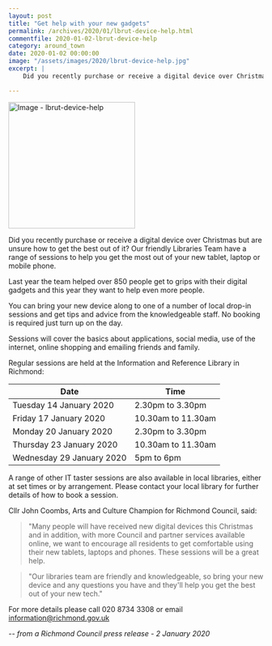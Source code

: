```yaml
---
layout: post
title: "Get help with your new gadgets"
permalink: /archives/2020/01/lbrut-device-help.html
commentfile: 2020-01-02-lbrut-device-help
category: around_town
date: 2020-01-02 00:00:00
image: "/assets/images/2020/lbrut-device-help.jpg"
excerpt: |
    Did you recently purchase or receive a digital device over Christmas but are unsure how to get the best out of it? Our friendly Libraries Team have a range of sessions to help you get the most out of your new tablet, laptop or mobile phone.

---
```

<a href="/assets/images/2020/lbrut-device-help.jpg" title="Click for a larger image"><img src="/assets/images/2020/lbrut-device-help-thumb.jpg" width="250"
alt="Image - lbrut-device-help"  class="photo right"/></a>

Did you recently purchase or receive a digital device over Christmas but are unsure how to get the best out of it? Our friendly Libraries Team have a range of sessions to help you get the most out of your new tablet, laptop or mobile phone.

Last year the team helped over 850 people get to grips with their digital gadgets and this year they want to help even more people.

You can bring your new device along to one of a number of local drop-in sessions and get tips and advice from the knowledgeable staff. No booking is required just turn up on the day.

Sessions will cover the basics about applications, social media, use of the internet, online shopping and emailing friends and family.

Regular sessions are held at the Information and Reference Library in Richmond:

|Date|Time|
|----|----|
|Tuesday 14 January 2020|2.30pm to 3.30pm|
|Friday 17 January 2020|10.30am to 11.30am|
|Monday 20 January 2020|2.30pm to 3.30pm|
|Thursday 23 January 2020|10.30am to 11.30am|
|Wednesday 29 January 2020|5pm to 6pm|

A range of other IT taster sessions are also available in local libraries, either at set times or by arrangement. Please contact your local library for further details of how to book a session.

Cllr John Coombs, Arts and Culture Champion for Richmond Council, said:

> "Many people will have received new digital devices this Christmas and in addition, with more Council and partner services available online, we want to encourage all residents to get comfortable using their new tablets, laptops and phones. These sessions will be a great help.

> "Our libraries team are friendly and knowledgeable, so bring your new device and any questions you have and they'll help you get the best out of your new tech."

For more details please call 020 8734 3308 or email  [information@richmond.gov.uk](mailto:information@richmond.gov.uk)

<cite>-- from a Richmond Council press release - 2 January 2020</cite>
